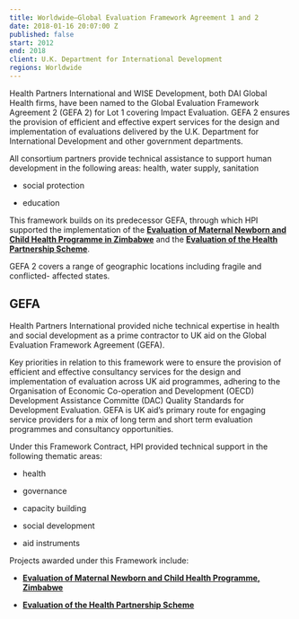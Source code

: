 ```yaml
---
title: Worldwide—Global Evaluation Framework Agreement 1 and 2
date: 2018-01-16 20:07:00 Z
published: false
start: 2012
end: 2018
client: U.K. Department for International Development
regions: Worldwide
---
```


Health Partners International and WISE Development, both DAI Global Health firms, have been named to the Global Evaluation Framework Agreement 2 (GEFA 2) for Lot 1 covering Impact Evaluation. GEFA 2 ensures the provision of efficient and effective expert services for the design and implementation of evaluations delivered by the U.K. Department for International Development and other government departments.

All consortium partners provide technical assistance to support human development in the following areas: health, water supply, sanitation

* social protection

* education

This framework builds on its predecessor GEFA, through which HPI supported the implementation of the **[Evaluation of Maternal Newborn and Child Health Programme in Zimbabwe](http://healthpartners-int.co.uk/our-projects/evaluation-of-maternal-newborn-and-child-health-zimbabwe/)** and the **[Evaluation of the Health Partnership Scheme](http://healthpartners-int.co.uk/our-projects/evaluation-of-the-health-partnership-scheme/)**.

GEFA 2 covers a range of geographic locations including fragile and conflicted- affected states.

## GEFA

Health Partners International provided niche technical expertise in health and social development as a prime contractor to UK aid on the Global Evaluation Framework Agreement (GEFA).

Key priorities in relation to this framework were to ensure the provision of efficient and effective consultancy services for the design and implementation of evaluation across UK aid programmes, adhering to the Organisation of Economic Co-operation and Development (OECD) Development Assistance Committe (DAC) Quality Standards for Development Evaluation. GEFA is UK aid’s primary route for engaging service providers for a mix of long term and short term evaluation programmes and consultancy opportunities.

Under this Framework Contract, HPI provided technical support in the following thematic areas:

* health

* governance

* capacity building

* social development

* aid instruments

Projects awarded under this Framework include:

* **[Evaluation of Maternal Newborn and Child Health Programme, Zimbabwe](http://healthpartners-int.co.uk/our-projects/evaluation-of-maternal-newborn-and-child-health-zimbabwe/)**

* **[Evaluation of the Health Partnership Scheme](http://healthpartners-int.co.uk/our-projects/evaluation-of-the-health-partnership-scheme/)**
